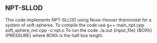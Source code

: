 ## NPT-SLLOD 
This code implements NPT-SLLOD using Nose-Hoover thermostat for a system of soft-spheres. 
To compile the code use 
	g++ main_npt.cpp soft_sphere_nvt.cpp -o npt.o 
To run the code 
	./a.out {input_file} {BOXh} {PRESSURE} 
where BOXh is the half box length. 
